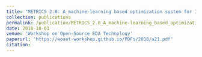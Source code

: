 ```yaml
---
title: "METRICS 2.0: A machine-learning based optimization system for IC design"
collection: publications
permalink: /publication/METRICS_2.0_A_machine-learning_based_optimization_system_for_IC_design
date: 2018-10-01
venue: 'Workshop on Open-Source EDA Technology'
paperurl: 'https://woset-workshop.github.io/PDFs/2018/a21.pdf'
citation: 
---
```


